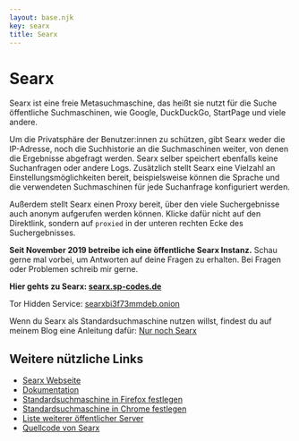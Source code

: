 ```yaml
---
layout: base.njk
key: searx
title: Searx
---
```

# <i class="i-search"></i> Searx

Searx ist eine freie Metasuchmaschine, das heißt sie nutzt für die Suche öffentliche Suchmaschinen, wie Google, DuckDuckGo, StartPage und viele andere. 

Um die Privatsphäre der Benutzer:innen zu schützen, gibt Searx weder die IP-Adresse, noch die Suchhistorie an die Suchmaschinen weiter, von denen die Ergebnisse abgefragt werden. Searx selber speichert ebenfalls keine Suchanfragen oder andere Logs. Zusätzlich stellt Searx eine Vielzahl an Einstellungsmöglichkeiten bereit, beispielsweise können die Sprache und die verwendeten Suchmaschinen für jede Suchanfrage konfiguriert werden.

Außerdem stellt Searx einen Proxy bereit, über den viele Suchergebnisse auch anonym aufgerufen werden können. Klicke dafür nicht auf den Direktlink, sondern auf `proxied` in der unteren rechten Ecke des Suchergebnisses.

__Seit November 2019 betreibe ich eine öffentliche Searx Instanz.__ Schau gerne mal vorbei, um Antworten auf deine Fragen zu erhalten. Bei Fragen oder Problemen schreib mir gerne.

__Hier gehts zu Searx: [searx.sp-codes.de](https://searx.sp-codes.de)__

Tor Hidden Service: [searxbi3f73mmdeb.onion](http://searxbi3f73mmdeb.onion)

Wenn du Searx als Standardsuchmaschine nutzen willst, findest du auf meinem Blog eine Anleitung dafür: [Nur noch Searx](https://blog.sp-codes.de/nur-noch-searx/)

## Weitere nützliche Links

* [Searx Webseite](https://asciimoo.github.io/searx/)
* [Dokumentation](https://asciimoo.github.io/searx/user/index.html)
* [Standardsuchmaschine in Firefox festlegen](https://support.mozilla.org/de/kb/suchmaschinen-in-firefox-hinzufuegen-oder-entfernen)
* [Standardsuchmaschine in Chrome festlegen](https://support.google.com/chrome/answer/95426?co=GENIE.Platform%3DDesktop&hl=de)
* [Liste weiterer öffentlicher Server](https://searx.space/)
* [Quellcode von Searx](https://github.com/asciimoo/searx)
